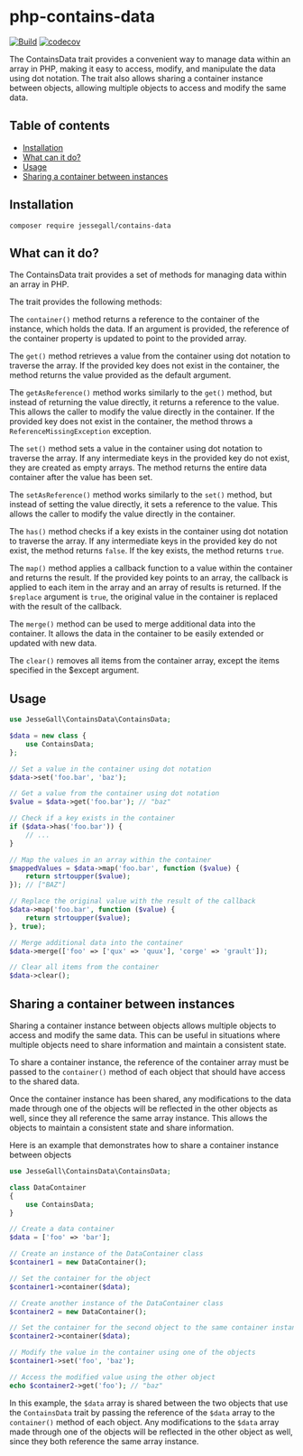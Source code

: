 # php-contains-data
[![Build](https://github.com/jessegall/php-contains-data/actions/workflows/php.yml/badge.svg)](https://github.com/jessegall/php-contains-data/actions/workflows/php.yml)
[![codecov](https://codecov.io/github/jessegall/php-contains-data/branch/main/graph/badge.svg?token=06271AGB2I)](https://codecov.io/github/jessegall/php-contains-data)

The ContainsData trait provides a convenient way to manage data within an array in PHP, making it easy to access, modify, and manipulate the data using dot notation. 
The trait also allows sharing a container instance between objects, allowing multiple objects to access and modify the same data.

## Table of contents

- [Installation](#installation)
- [What can it do?](#what-can-it-do)
- [Usage](#usage)
- [Sharing a container between instances](#sharing-a-container-between-instances)

## Installation

```
composer require jessegall/contains-data
```

## What can it do?

The ContainsData trait provides a set of methods for managing data within an array in PHP.

The trait provides the following methods:

The `container()` method returns a reference to the container of the instance, which holds the data. If an argument is provided, the reference of the container property is updated to point to the provided array.

The `get()` method retrieves a value from the container using dot notation to traverse the array. If the provided key does not exist in the container, the method returns the value provided as the default argument.

The `getAsReference()` method works similarly to the `get()` method, but instead of returning the value directly, it returns a reference to the value. This allows the caller to modify the value directly in the container. If the provided key does not exist in the container, the method throws a `ReferenceMissingException` exception.

The `set()` method sets a value in the container using dot notation to traverse the array. If any intermediate keys in the provided key do not exist, they are created as empty arrays. The method returns the entire data container after the value has been set.

The `setAsReference()` method works similarly to the `set()` method, but instead of setting the value directly, it sets a reference to the value. This allows the caller to modify the value directly in the container.

The `has()` method checks if a key exists in the container using dot notation to traverse the array. If any intermediate keys in the provided key do not exist, the method returns `false`. If the key exists, the method returns `true`.

The `map()` method applies a callback function to a value within the container and returns the result. If the provided key points to an array, the callback is applied to each item in the array and an array of results is returned. If the `$replace` argument is `true`, the original value in the container is replaced with the result of the callback.

The `merge()` method can be used to merge additional data into the container. It allows the data in the container to be easily extended or updated with new data.

The `clear()` removes all items from the container array, except the items specified in the $except argument.

## Usage

```php
use JesseGall\ContainsData\ContainsData;

$data = new class {
    use ContainsData;
};

// Set a value in the container using dot notation
$data->set('foo.bar', 'baz');

// Get a value from the container using dot notation
$value = $data->get('foo.bar'); // "baz"

// Check if a key exists in the container
if ($data->has('foo.bar')) {
    // ...
}

// Map the values in an array within the container
$mappedValues = $data->map('foo.bar', function ($value) {
    return strtoupper($value);
}); // ["BAZ"]

// Replace the original value with the result of the callback
$data->map('foo.bar', function ($value) {
    return strtoupper($value);
}, true);

// Merge additional data into the container
$data->merge(['foo' => ['qux' => 'quux'], 'corge' => 'grault']);

// Clear all items from the container
$data->clear();
```

## Sharing a container between instances

Sharing a container instance between objects allows multiple objects to access and modify the same data. This can be useful in situations where multiple objects need to share information and maintain a consistent state.

To share a container instance, the reference of the container array must be passed to the `container()` method of each object that should have access to the shared data.

Once the container instance has been shared, any modifications to the data made through one of the objects will be reflected in the other objects as well, since they all reference the same array instance. This allows the objects to maintain a consistent state and share information.

Here is an example that demonstrates how to share a container instance between objects
```php
use JesseGall\ContainsData\ContainsData;

class DataContainer
{
    use ContainsData;
}

// Create a data container
$data = ['foo' => 'bar'];

// Create an instance of the DataContainer class
$container1 = new DataContainer();

// Set the container for the object
$container1->container($data);

// Create another instance of the DataContainer class
$container2 = new DataContainer();

// Set the container for the second object to the same container instance
$container2->container($data);

// Modify the value in the container using one of the objects
$container1->set('foo', 'baz');

// Access the modified value using the other object
echo $container2->get('foo'); // "baz"
````
In this example, the `$data` array is shared between the two objects that use the `ContainsData` trait by passing the reference of the `$data` array to the `container()` method of each object. Any modifications to the `$data` array made through one of the objects will be reflected in the other object as well, since they both reference the same array instance.
